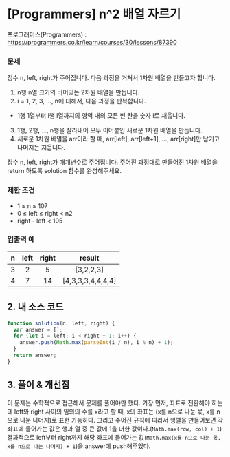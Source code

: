 # [Programmers] n^2 배열 자르기

프로그래머스(Programmers) : https://programmers.co.kr/learn/courses/30/lessons/87390

### 문제

정수 n, left, right가 주어집니다. 다음 과정을 거쳐서 1차원 배열을 만들고자 합니다.

1. n행 n열 크기의 비어있는 2차원 배열을 만듭니다.
2. i = 1, 2, 3, ..., n에 대해서, 다음 과정을 반복합니다.

- 1행 1열부터 i행 i열까지의 영역 내의 모든 빈 칸을 숫자 i로 채웁니다.

3. 1행, 2행, ..., n행을 잘라내어 모두 이어붙인 새로운 1차원 배열을 만듭니다.
4. 새로운 1차원 배열을 arr이라 할 때, arr[left], arr[left+1], ..., arr[right]만 남기고 나머지는 지웁니다.

정수 n, left, right가 매개변수로 주어집니다. 주어진 과정대로 만들어진 1차원 배열을 return 하도록 solution 함수를 완성해주세요.

### 제한 조건

- 1 ≤ n ≤ 107
- 0 ≤ left ≤ right < n2
- right - left < 105

### 입출력 예

|  n  | left | right |      result       |
| :-: | :--: | :---: | :---------------: |
|  3  |  2   |   5   |     [3,2,2,3]     |
|  4  |  7   |  14   | [4,3,3,3,4,4,4,4] |

## 2. 내 소스 코드

```javascript
function solution(n, left, right) {
  var answer = [];
  for (let i = left; i < right + 1; i++) {
    answer.push(Math.max(parseInt(i / n), i % n) + 1);
  }
  return answer;
}
```

## 3. 풀이 & 개선점

이 문제는 수학적으로 접근해서 문제를 풀어야만 했다.
가장 먼저, 좌표로 전환해야 하는데 left와 right 사이의 임의의 수를 x라고 할 때, x의 좌표는 (x를 n으로 나눈 몫, x를 n으로 나눈 나머지)로 표현 가능하다.
그리고 주어진 규칙에 따라서 행렬을 만들어보면 각 좌표에 들어가는 값은 행과 열 중 큰 값에 1을 더한 값이다.(`Math.max(row, col) + 1`)
결과적으로 left부터 right까지 해당 좌표에 들어가는 값(`Math.max(x를 n으로 나눈 몫, x를 n으로 나눈 나머지) + 1`)을 answer에 push해주었다.
